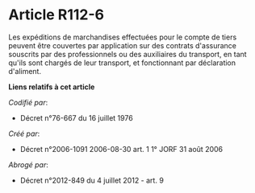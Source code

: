 # Article R112-6

Les expéditions de marchandises effectuées pour le compte de tiers peuvent être couvertes par application sur des contrats
d'assurance souscrits par des professionnels ou des auxiliaires du transport, en tant qu'ils sont chargés de leur transport,
et fonctionnant par déclaration d'aliment.

**Liens relatifs à cet article**

_Codifié par_:

  - Décret n°76-667 du 16 juillet 1976

_Créé par_:

  - Décret n°2006-1091 2006-08-30 art. 1 1° JORF 31 août 2006

_Abrogé par_:

  - Décret n°2012-849 du 4 juillet 2012 - art. 9
